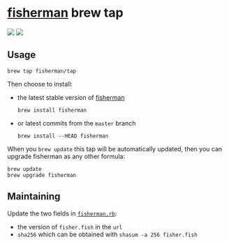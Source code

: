 [fisherman]: https://github.com/fisherman/fisherman

# [fisherman] brew tap

[![](https://img.shields.io/badge/fisherman-2.13.0-blue.svg)](https://github.com/fisherman/fisherman/releases)
[![](https://fisherman-wharf.herokuapp.com/badge.svg)](https://fisherman-wharf.herokuapp.com)

## Usage

```shell
brew tap fisherman/tap
```

Then choose to install:

* the latest stable version of [fisherman]

  ```
  brew install fisherman
  ```

* or latest commits from the `master` branch

  ```
  brew install --HEAD fisherman
  ```

When you `brew update` this tap will be automatically updated, then you can upgrade fisherman as any other formula:

```shell
brew update
brew upgrade fisherman
```

## Maintaining

Update the two fields in [`fisherman.rb`](./fisherman.rb#L5-L6):

- the version of `fisher.fish` in the `url`
- `sha256` which can be obtained with `shasum -a 256 fisher.fish`
